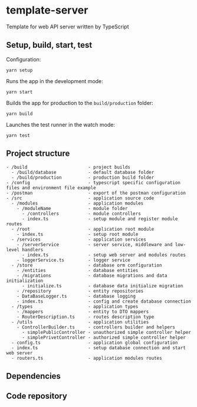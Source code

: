 # template-server
Template for web API server written by TypeScript

## Setup, build, start, test

Configuration:</br>
```
yarn setup
```

Runs the app in the development mode:</br>
```
yarn start
```

Builds the app for production to the `build/production` folder:<br>
```
yarn build
```

Launches the test runner in the watch mode:</br>
```
yarn test
```

## Project structure
```
- /build                       - project builds
  - /build/database            - default database folder
  - /build/production          - production build folder  
- /config                      - typescript specific configuration files and environment file example
- /postman                     - export of the postman configuration  
- /src                         - application source code  
  - /modules                   - application modules
    - /moduleName              - module folder
      - /controllers           - module controllers
      - index.ts               - setup module and register module routes
  - /root                      - application root module
    - index.ts                 - setup root module
  - /services                  - application services
    - /serverService           - server service, middleware and low-level handlers
      - index.ts               - setup web server and modules routes
    - loggerService.ts         - logger service
  - /store                     - database orm configuration
    - /entities                - database entities  
    - /migrations              - database migrations and data initialization
      - initialize.ts          - database data initialize migration  
    - /repository              - entity repositories
    - DataBaseLogger.ts        - database logging
    - index.ts                 - config and create database connection
  - /types                     - application types
    - /mappers                 - entity to DTO mappers
    - RouterDescription.ts     - routes description type
  - /utils                     - application utilities
    - ControllerBuilder.ts     - controllers builder and helpers
      - simplePublicController - unauthorized simple controller helper
      - simplePrivetController - authorized simple controller helper
  - config.ts                  - application global configuration
  - index.ts                   - setup database connection and start web server
  - routers.ts                 - application modules routes
```

## Dependencies

## Code repository

